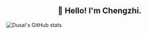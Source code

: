 <h2 align="center">👋 Hello! I'm Chengzhi.</h2>

![Dusai's GitHub stats](https://github-readme-stats.vercel.app/api?username=Dongchengzhi)
